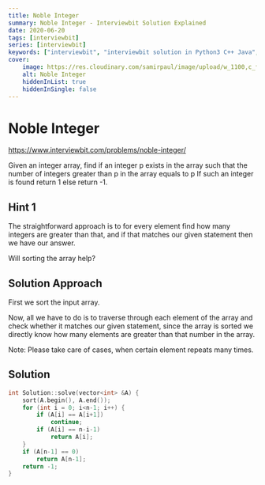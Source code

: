 ```yaml
---
title: Noble Integer
summary: Noble Integer - Interviewbit Solution Explained
date: 2020-06-20
tags: [interviewbit]
series: [interviewbit]
keywords: ["interviewbit", "interviewbit solution in Python3 C++ Java", "Noble Integer Solution Explained"]
cover:
    image: https://res.cloudinary.com/samirpaul/image/upload/w_1100,c_fit,co_rgb:FFFFFF,l_text:Arial_75_bold:Noble Integer - Solution Explained/problem-solving.webp
    alt: Noble Integer
    hiddenInList: true
    hiddenInSingle: false
---
```


# Noble Integer

https://www.interviewbit.com/problems/noble-integer/

Given an integer array, find if an integer p exists in the array such that the number of integers greater than p in the array equals to p
If such an integer is found return 1 else return -1.

## Hint 1

The straightforward approach is to for every element find how many integers are greater than that, and if that matches our given statement then we have our answer.

Will sorting the array help?

## Solution Approach

First we sort the input array.

Now, all we have to do is to traverse through each element of the array and check whether it matches our given statement, since the array is sorted we directly know how many elements are greater than that number in the array.

Note: Please take care of cases, when certain element repeats many times.

## Solution

```cpp
int Solution::solve(vector<int> &A) {
    sort(A.begin(), A.end());
    for (int i = 0; i<n-1; i++) {
        if (A[i] == A[i+1])
            continue;
        if (A[i] == n-i-1)
            return A[i];
    }
    if (A[n-1] == 0) 
        return A[n-1];
    return -1;
}
```
